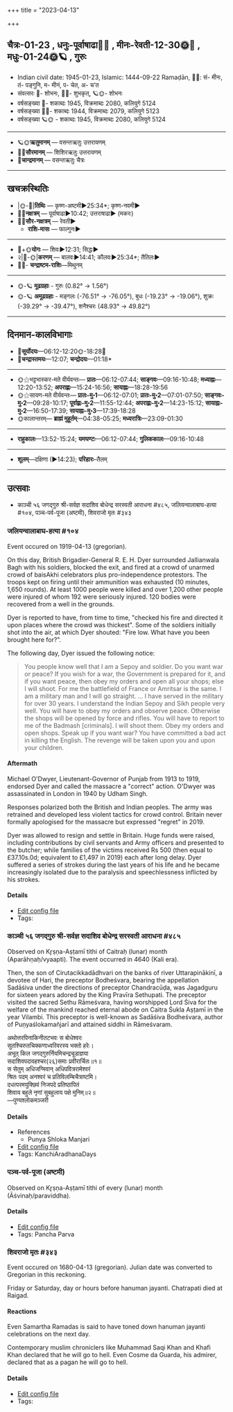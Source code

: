 +++
title = "2023-04-13"

+++
## चैत्रः-01-23  ,  धनुः-पूर्वाषाढा🌛🌌  ,  मीनः-रेवती-12-30🌞🌌  ,  मधुः-01-24🌞🪐  ,  गुरुः
- Indian civil date: 1945-01-23, Islamic: 1444-09-22 Ramaḍān, 🌌🌞: सं- मीनः, तं- पङ्गुनि, म- मीनं, प- चेत, अ- च’त
- संवत्सरः 🌛- शोभनः, 🌌🌞- शुभकृत्, 🪐🌞- शोभनः
- वर्षसङ्ख्या 🌛- शकाब्दः 1945, विक्रमाब्दः 2080, कलियुगे 5124
- वर्षसङ्ख्या 🌌🌞- शकाब्दः 1944, विक्रमाब्दः 2079, कलियुगे 5123
- वर्षसङ्ख्या 🪐🌞 - शकाब्दः 1945, विक्रमाब्दः 2080, कलियुगे 5124
___________________
- 🪐🌞**ऋतुमानम्** — वसन्तऋतुः उत्तरायणम्
- 🌌🌞**सौरमानम्** — शिशिरऋतुः उत्तरायणम्
- 🌛**चान्द्रमानम्** — वसन्तऋतुः चैत्रः
___________________


## खचक्रस्थितिः
- |🌞-🌛|**तिथिः** — कृष्ण-अष्टमी►25:34*; कृष्ण-नवमी►  
- 🌌🌛**नक्षत्रम्** — पूर्वाषाढा►10:42; उत्तराषाढा► (मकरः)  
- 🌌🌞**सौर-नक्षत्रम्** — रेवती►  
  - **राशि-मासः** — फाल्गुनः► 
___________________
- 🌛+🌞**योगः** — शिवः►12:31; सिद्धः►  
- २|🌛-🌞|**करणम्** — बालवः►14:41; कौलवः►25:34*; तैतिलः►  
- 🌌🌛- **चन्द्राष्टम-राशिः**—मिथुनम्  
___________________
- 🌞-🪐 **मूढग्रहाः** - गुरुः (0.82° → 1.56°)
- 🌞-🪐 **अमूढग्रहाः** - मङ्गलः (-76.51° → -76.05°), बुधः (-19.23° → -19.06°), शुक्रः (-39.29° → -39.47°), शनैश्चरः (48.93° → 49.82°)
___________________


## दिनमान-कालविभागाः
- 🌅**सूर्योदयः**—06:12-12:20🌞️-18:28🌇  
- 🌛**चन्द्रास्तमयः**—12:07; **चन्द्रोदयः**—01:18*  
___________________
- 🌞⚝भट्टभास्कर-मते वीर्यवन्तः— **प्रातः**—06:12-07:44; **साङ्गवः**—09:16-10:48; **मध्याह्नः**—12:20-13:52; **अपराह्णः**—15:24-16:56; **सायाह्नः**—18:28-19:56  
- 🌞⚝सायण-मते वीर्यवन्तः— **प्रातः-मु॰1**—06:12-07:01; **प्रातः-मु॰2**—07:01-07:50; **साङ्गवः-मु॰2**—09:28-10:17; **पूर्वाह्णः-मु॰2**—11:55-12:44; **अपराह्णः-मु॰2**—14:23-15:12; **सायाह्नः-मु॰2**—16:50-17:39; **सायाह्नः-मु॰3**—17:39-18:28  
- 🌞कालान्तरम्— **ब्राह्मं मुहूर्तम्**—04:38-05:25; **मध्यरात्रिः**—23:09-01:30  
___________________
- **राहुकालः**—13:52-15:24; **यमघण्टः**—06:12-07:44; **गुलिककालः**—09:16-10:48  
___________________
- **शूलम्**—दक्षिणा (►14:23); **परिहारः**–तैलम्  
___________________

## उत्सवाः
- काञ्ची ५६ जगद्गुरु श्री-सर्वज्ञ सदाशिव बोधेन्द्र सरस्वती आराधना #४८५, जलियन्वालाबाघ-हत्या #१०४, पञ्च-पर्व-पूजा (अष्टमी), शिवराजो मृतः #३४३
### जलियन्वालाबाघ-हत्या #१०४

Event occured on 1919-04-13 (gregorian). 

On this day,  British Brigadier-General R. E. H. Dyer surrounded Jallianwala Bagh with his soldiers, blocked the exit, and fired at a crowd of unarmed crowd of baisAkhi celebrators plus pro-independence protestors. The troops kept on firing until their ammunition was exhausted (10 minutes, 1,650 rounds). At least 1000 people were killed and over 1,200 other people were injured of whom 192 were seriously injured. 120 bodies were recovered from a well in the grounds.

Dyer is reported to have, from time to time, "checked his fire and directed it upon places where the crowd was thickest". Some of the soldiers initially shot into the air, at which Dyer shouted: "Fire low. What have you been brought here for?".

The following day, Dyer issued the following notice:

> You people know well that I am a Sepoy and soldier. Do you want war or peace? If you wish for a war, the Government is prepared for it, and if you want peace, then obey my orders and open all your shops; else I will shoot. For me the battlefield of France or Amritsar is the same. I am a military man and I will go straight. ... I have served in the military for over 30 years. I understand the Indian Sepoy and Sikh people very well. You will have to obey my orders and observe peace. Otherwise the shops will be opened by force and rifles. You will have to report to me of the Badmash [criminals]. I will shoot them. Obey my orders and open shops. Speak up if you want war? You have committed a bad act in killing the English. The revenge will be taken upon you and upon your children.

#### Aftermath
Michael O'Dwyer, Lieutenant-Governor of Punjab from 1913 to 1919, endorsed Dyer and called the massacre a "correct" action. O'Dwyer was assassinated in London in 1940 by Udham Singh.

Responses polarized both the British and Indian peoples. The army was retrained and developed less violent tactics for crowd control. Britain never formally apologised for the massacre but expressed "regret" in 2019.

Dyer was allowed to resign and settle in Britain. Huge funds were raised, including contributions by civil servants and Army officers and presented to the butcher; while families of the victims received Rs 500 (then equal to £37.10s.0d; equivalent to £1,497 in 2019) each after long delay. Dyer suffered a series of strokes during the last years of his life and he became increasingly isolated due to the paralysis and speechlessness inflicted by his strokes.

#### Details
- [Edit config file](https://github.com/jyotisham/adyatithi/blob/master/mahApuruSha/xatra-later/gregorian/day/04/13/jaliyanvAlA-bAgh-hatyA.toml)
- Tags: 


### काञ्ची ५६ जगद्गुरु श्री-सर्वज्ञ सदाशिव बोधेन्द्र सरस्वती आराधना #४८५

Observed on Kr̥ṣṇa-Aṣṭamī tithi of Caitraḥ (lunar) month (Aparāhṇaḥ/vyaapti). The event occurred in 4640 (Kali era).  


Then, the son of Cirutacikkadādhvari on the banks of river Uttarapinākinī, a devotee of Hari, the preceptor Bodheśvara, bearing the appellation Sadāśiva under the directions of preceptor Chandracūḍa, was Jagadguru for sixteen years adored by the King Pravīra Sethupati. The preceptor visited the sacred Sethu Rāmeśvara, having worshipped Lord Śiva for the welfare of the mankind reached eternal abode on Caitra Śukla Aṣṭamī in the year Vilambi. This preceptor is well-known as Sadāśiva Bodheśvara, author of Puṇyaślokamañjarī and attained siddhi in Rāmeśvaram.

अथोत्तरपिनाकिनीतटभवः स बोधेश्वरः  
सुतश्चिरुतचिक्कणाध्वरिवरस्य भक्तो हरेः।  
अभूत् किल जगद्गुरुर्नियमिचन्द्रचूडाज्ञया  
सदाशिवपदावहश्चर(२६)समाः प्रवीरार्चितः॥१॥  
स सेतुम् अधिजग्मिवान् अधिपवित्ररामेश्वरं  
श्रितः पदम् अनश्वरं च प्रतिविलम्बिचैत्राष्टमि।  
दधत्परमयुक्छिवं निजपदे प्रतिष्ठापितं  
शिवाय बहुले नृणां सुबहुलाय पक्षे मुनिम्॥२॥  
—पुण्यश्लोकमञ्जरी



#### Details
- References
  - Punya Shloka Manjari
- [Edit config file](https://github.com/jyotisham/adyatithi/blob/master/mahApuruSha/kAnchI-maTha/lunar_month/tithi/01/23/kAJcI_56_jagadguru_zrI~sarvajJa_sadAziva_bOdhEndra_sarasvatI_ArAdhanA.toml)
- Tags: KanchiAradhanaDays


### पञ्च-पर्व-पूजा (अष्टमी)

Observed on Kr̥ṣṇa-Aṣṭamī tithi of every (lunar) month (Āśvinaḥ/paraviddha). 



#### Details
- [Edit config file](https://github.com/jyotisham/adyatithi/blob/master/devatA/devIparva/lunar_month/tithi/00/23/pancha-parva-3.toml)
- Tags: Pancha Parva


### शिवराजो मृतः #३४३

Event occured on 1680-04-13 (gregorian). Julian date was converted to Gregorian in this reckoning. 

Friday or Saturday, day or hours before hanuman jayanti. Chatrapati died at Raigad.

#### Reactions
Even Samartha Ramadas is said to have toned down hanuman jayanti celebrations on the next day.

Contemporary muslim chroniclers like Muhammad Saqi Khan and Khafi Khan declared that he will go to hell. Even Cosme da Guarda, his admirer, declared that as a pagan he will go to hell.

#### Details
- [Edit config file](https://github.com/jyotisham/adyatithi/blob/master/mahApuruSha/xatra-later/julian/day/04/03/shivarAjo_mRtaH.toml)
- Tags: 


